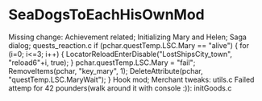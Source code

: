 # SeaDogsToEachHisOwnMod

Missing change:
Achievement related;
Initializing Mary and Helen;
Saga dialog; quests_reaction.c
			if (pchar.questTemp.LSC.Mary == "alive")
			{
				for (i=0; i<=3; i++)
				{
					LocatorReloadEnterDisable("LostShipsCity_town", "reload6"+i, true); 
				}
				pchar.questTemp.LSC.Mary = "fail";
				RemoveItems(pchar, "key_mary", 1); 
				DeleteAttribute(pchar, "questTemp.LSC.MaryWait"); 
			}
Hook mod;
Merchant tweaks: utils.c
Failed attemp for 42 pounders(walk around it with console :)): initGoods.c
